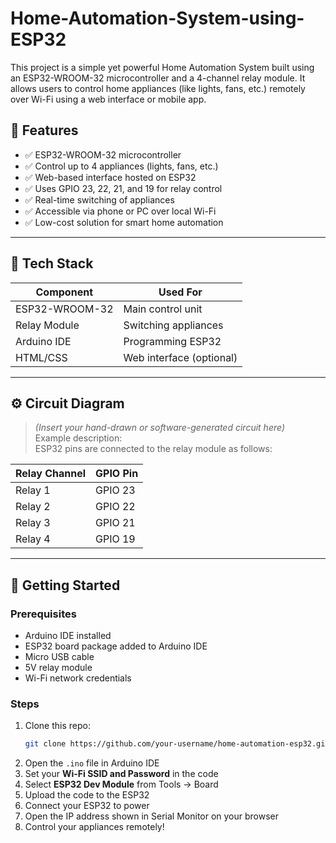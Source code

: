 # Home-Automation-System-using-ESP32
This project is a simple yet powerful Home Automation System built using an ESP32-WROOM-32 microcontroller and a 4-channel relay module. It allows users to control home appliances (like lights, fans, etc.) remotely over Wi-Fi using a web interface or mobile app.

## 🔧 Features
- ✅ ESP32-WROOM-32 microcontroller
- ✅ Control up to 4 appliances (lights, fans, etc.)
- ✅ Web-based interface hosted on ESP32
- ✅ Uses GPIO 23, 22, 21, and 19 for relay control
- ✅ Real-time switching of appliances
- ✅ Accessible via phone or PC over local Wi-Fi
- ✅ Low-cost solution for smart home automation

---

## 🧰 Tech Stack

| Component      | Used For              |
|----------------|------------------------|
| ESP32-WROOM-32 | Main control unit       |
| Relay Module   | Switching appliances    |
| Arduino IDE    | Programming ESP32       |
| HTML/CSS       | Web interface (optional)|

---

## ⚙️ Circuit Diagram

> _(Insert your hand-drawn or software-generated circuit here)_  
> Example description:  
ESP32 pins are connected to the relay module as follows:

| Relay Channel | GPIO Pin |
|---------------|-----------|
| Relay 1       | GPIO 23   |
| Relay 2       | GPIO 22   |
| Relay 3       | GPIO 21   |
| Relay 4       | GPIO 19   |

---

## 🚀 Getting Started

### Prerequisites

- Arduino IDE installed  
- ESP32 board package added to Arduino IDE  
- Micro USB cable  
- 5V relay module  
- Wi-Fi network credentials

### Steps

1. Clone this repo:
    ```bash
    git clone https://github.com/your-username/home-automation-esp32.git
    ```
2. Open the `.ino` file in Arduino IDE  
3. Set your **Wi-Fi SSID and Password** in the code  
4. Select **ESP32 Dev Module** from Tools → Board  
5. Upload the code to the ESP32  
6. Connect your ESP32 to power  
7. Open the IP address shown in Serial Monitor on your browser  
8. Control your appliances remotely!
